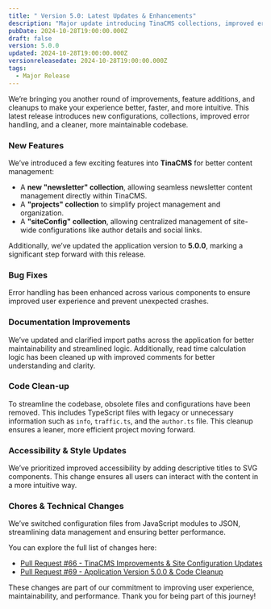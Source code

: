 ```yaml
---
title: " Version 5.0: Latest Updates & Enhancements"
description: "Major update introducing TinaCMS collections, improved error handling, and codebase cleanup"
pubDate: 2024-10-28T19:00:00.000Z
draft: false
version: 5.0.0
updated: 2024-10-28T19:00:00.000Z
versionreleasedate: 2024-10-28T19:00:00.000Z
tags:
  - Major Release
---
```


We’re bringing you another round of improvements, feature additions, and cleanups to make your experience better, faster, and more intuitive. This latest release introduces new configurations, collections, improved error handling, and a cleaner, more maintainable codebase.

### New Features

We’ve introduced a few exciting features into **TinaCMS** for better content management:

- A **new "newsletter" collection**, allowing seamless newsletter content management directly within TinaCMS.
- A **"projects" collection** to simplify project management and organization.
- A **"siteConfig" collection**, allowing centralized management of site-wide configurations like author details and social links.

Additionally, we’ve updated the application version to **5.0.0**, marking a significant step forward with this release.

### Bug Fixes

Error handling has been enhanced across various components to ensure improved user experience and prevent unexpected crashes.

### Documentation Improvements

We’ve updated and clarified import paths across the application for better maintainability and streamlined logic. Additionally, read time calculation logic has been cleaned up with improved comments for better understanding and clarity.

### Code Clean-up

To streamline the codebase, obsolete files and configurations have been removed. This includes TypeScript files with legacy or unnecessary information such as `info`, `traffic.ts`, and the `author.ts` file. This cleanup ensures a leaner, more efficient project moving forward.

### Accessibility & Style Updates

We’ve prioritized improved accessibility by adding descriptive titles to SVG components. This change ensures all users can interact with the content in a more intuitive way.

### Chores & Technical Changes

We’ve switched configuration files from JavaScript modules to JSON, streamlining data management and ensuring better performance.

You can explore the full list of changes here:

- [Pull Request #66 - TinaCMS Improvements & Site Configuration Updates](https://github.com/rafay99-epic/Astro-Portfolio-Blog/pull/66)
- [Pull Request #69 - Application Version 5.0.0 & Code Cleanup](https://github.com/rafay99-epic/Astro-Portfolio-Blog/pull/69)

These changes are part of our commitment to improving user experience, maintainability, and performance. Thank you for being part of this journey!
